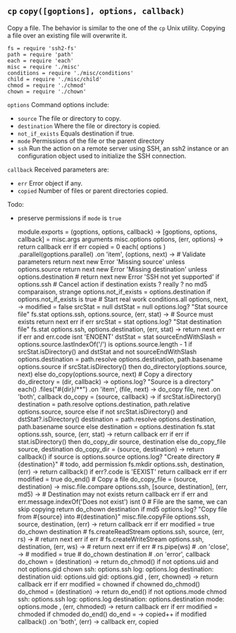 
`cp` `copy([goptions], options, callback)`
------------------------------------------

Copy a file. The behavior is similar to the one of the `cp`
Unix utility. Copying a file over an existing file will
overwrite it.

    fs = require 'ssh2-fs'
    path = require 'path'
    each = require 'each'
    misc = require './misc'
    conditions = require './misc/conditions'
    child = require './misc/child'
    chmod = require './chmod'
    chown = require './chown'

`options`           Command options include:
*   `source`        The file or directory to copy.
*   `destination`   Where the file or directory is copied.
*   `not_if_exists` Equals destination if true.
*   `mode`          Permissions of the file or the parent directory
*   `ssh`           Run the action on a remote server using SSH, an ssh2 instance or an configuration object used to initialize the SSH connection.

`callback`          Received parameters are:
*   `err`           Error object if any.
*   `copied`        Number of files or parent directories copied.

Todo:
*   preserve permissions if `mode` is `true`

    module.exports = (goptions, options, callback) ->
      [goptions, options, callback] = misc.args arguments
      misc.options options, (err, options) ->
        return callback err if err
        copied = 0
        each( options )
        .parallel(goptions.parallel)
        .on 'item', (options, next) ->
          # Validate parameters
          return next new Error 'Missing source' unless options.source
          return next new Error 'Missing destination' unless options.destination
          # return next new Error 'SSH not yet supported' if options.ssh
          # Cancel action if destination exists ? really ? no md5 comparaison, strange
          options.not_if_exists = options.destination if options.not_if_exists is true
          # Start real work
          conditions.all options, next, ->
            modified = false
            srcStat = null
            dstStat = null
            options.log? "Stat source file"
            fs.stat options.ssh, options.source, (err, stat) ->
              # Source must exists
              return next err if err
              srcStat = stat
              options.log? "Stat destination file"
              fs.stat options.ssh, options.destination, (err, stat) ->
                return next err if err and err.code isnt 'ENOENT'
                dstStat = stat
                sourceEndWithSlash = options.source.lastIndexOf('/') is options.source.length - 1
                if srcStat.isDirectory() and dstStat and not sourceEndWithSlash
                  options.destination = path.resolve options.destination, path.basename options.source
                if srcStat.isDirectory() then do_directory(options.source, next) else do_copy(options.source, next)
            # Copy a directory
            do_directory = (dir, callback) ->
              options.log? "Source is a directory"
              each()
              .files("#{dir}/**")
              .on 'item', (file, next) ->
                do_copy file, next
              .on 'both', callback
            do_copy = (source, callback) ->
              if srcStat.isDirectory()
                destination = path.resolve options.destination, path.relative options.source, source
              else if not srcStat.isDirectory() and dstStat?.isDirectory()
                destination = path.resolve options.destination, path.basename source
              else
                destination = options.destination
              fs.stat options.ssh, source, (err, stat) ->
                return callback err if err
                if stat.isDirectory()
                then do_copy_dir source, destination
                else do_copy_file source, destination
              do_copy_dir = (source, destination) ->
                return callback() if source is options.source
                options.log? "Create directory #{destination}"
                # todo, add permission
                fs.mkdir options.ssh, destination, (err) ->
                  return callback() if err?.code is 'EEXIST'
                  return callback err if err
                  modified = true
                  do_end()
              # Copy a file
              do_copy_file = (source, destination) ->
                misc.file.compare options.ssh, [source, destination], (err, md5) ->
                  # Destination may not exists
                  return callback err if err and err.message.indexOf('Does not exist') isnt 0
                  # File are the same, we can skip copying
                  return do_chown destination if md5
                  options.log? "Copy file from #{source} into #{destination}"
                  misc.file.copyFile options.ssh, source, destination, (err) ->
                    return callback err if err
                    modified = true
                    do_chown destination
                  # fs.createReadStream options.ssh, source, (err, rs) ->
                  #   return next err if err
                  #   fs.createWriteStream options.ssh, destination, (err, ws) ->
                  #     return next err if err
                  #     rs.pipe(ws)
                  #     .on 'close', ->
                  #       modified = true
                  #       do_chown destination
                  #     .on 'error', callback
              do_chown = (destination) ->
                return do_chmod() if not options.uid and not options.gid
                chown
                  ssh: options.ssh
                  log: options.log
                  destination: destination
                  uid: options.uid
                  gid: options.gid
                , (err, chowned) ->
                  return callback err if err
                  modified = chowned if chowned
                  do_chmod()
              do_chmod = (destination) ->
                return do_end() if not options.mode
                chmod
                  ssh: options.ssh
                  log: options.log
                  destination: options.destination
                  mode: options.mode
                , (err, chmoded) ->
                  return callback err if err
                  modified = chmoded if chmoded
                  do_end()
              do_end = ->
                copied++ if modified
                callback()
        .on 'both', (err) ->
          callback err, copied